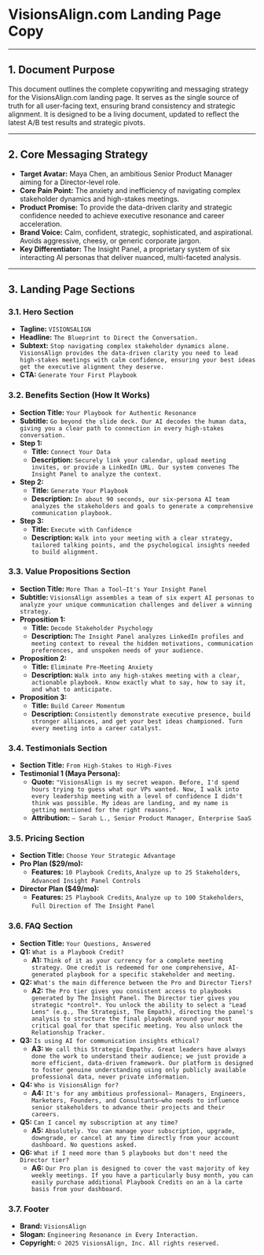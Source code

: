 # VisionsAlign.com Landing Page Copy

---

## **1. Document Purpose**

This document outlines the complete copywriting and messaging strategy for the VisionsAlign.com landing page. It serves as the single source of truth for all user-facing text, ensuring brand consistency and strategic alignment. It is designed to be a living document, updated to reflect the latest A/B test results and strategic pivots.

---

## **2. Core Messaging Strategy**

*   **Target Avatar:** Maya Chen, an ambitious Senior Product Manager aiming for a Director-level role.
*   **Core Pain Point:** The anxiety and inefficiency of navigating complex stakeholder dynamics and high-stakes meetings.
*   **Product Promise:** To provide the data-driven clarity and strategic confidence needed to achieve executive resonance and career acceleration.
*   **Brand Voice:** Calm, confident, strategic, sophisticated, and aspirational. Avoids aggressive, cheesy, or generic corporate jargon.
*   **Key Differentiator:** The Insight Panel, a proprietary system of six interacting AI personas that deliver nuanced, multi-faceted analysis.

---

## **3. Landing Page Sections**

### **3.1. Hero Section**

*   **Tagline:** `VISIONSALIGN`
*   **Headline:** `The Blueprint to Direct the Conversation.`
*   **Subtext:** `Stop navigating complex stakeholder dynamics alone. VisionsAlign provides the data-driven clarity you need to lead high-stakes meetings with calm confidence, ensuring your best ideas get the executive alignment they deserve.`
*   **CTA:** `Generate Your First Playbook`

### **3.2. Benefits Section (How It Works)**

*   **Section Title:** `Your Playbook for Authentic Resonance`
*   **Subtitle:** `Go beyond the slide deck. Our AI decodes the human data, giving you a clear path to connection in every high-stakes conversation.`
*   **Step 1:**
    *   **Title:** `Connect Your Data`
    *   **Description:** `Securely link your calendar, upload meeting invites, or provide a LinkedIn URL. Our system convenes The Insight Panel to analyze the context.`
*   **Step 2:**
    *   **Title:** `Generate Your Playbook`
    *   **Description:** `In about 90 seconds, our six-persona AI team analyzes the stakeholders and goals to generate a comprehensive communication playbook.`
*   **Step 3:**
    *   **Title:** `Execute with Confidence`
    *   **Description:** `Walk into your meeting with a clear strategy, tailored talking points, and the psychological insights needed to build alignment.`

### **3.3. Value Propositions Section**

*   **Section Title:** `More Than a Tool—It's Your Insight Panel`
*   **Subtitle:** `VisionsAlign assembles a team of six expert AI personas to analyze your unique communication challenges and deliver a winning strategy.`
*   **Proposition 1:**
    *   **Title:** `Decode Stakeholder Psychology`
    *   **Description:** `The Insight Panel analyzes LinkedIn profiles and meeting context to reveal the hidden motivations, communication preferences, and unspoken needs of your audience.`
*   **Proposition 2:**
    *   **Title:** `Eliminate Pre-Meeting Anxiety`
    *   **Description:** `Walk into any high-stakes meeting with a clear, actionable playbook. Know exactly what to say, how to say it, and what to anticipate.`
*   **Proposition 3:**
    *   **Title:** `Build Career Momentum`
    *   **Description:** `Consistently demonstrate executive presence, build stronger alliances, and get your best ideas championed. Turn every meeting into a career catalyst.`

### **3.4. Testimonials Section**

*   **Section Title:** `From High-Stakes to High-Fives`
*   **Testimonial 1 (Maya Persona):**
    *   **Quote:** `"VisionsAlign is my secret weapon. Before, I'd spend hours trying to guess what our VPs wanted. Now, I walk into every leadership meeting with a level of confidence I didn't think was possible. My ideas are landing, and my name is getting mentioned for the right reasons."`
    *   **Attribution:** `— Sarah L., Senior Product Manager, Enterprise SaaS`

### **3.5. Pricing Section**

*   **Section Title:** `Choose Your Strategic Advantage`
*   **Pro Plan ($29/mo):**
    *   **Features:** `10 Playbook Credits`, `Analyze up to 25 Stakeholders`, `Advanced Insight Panel Controls`
*   **Director Plan ($49/mo):**
    *   **Features:** `25 Playbook Credits`, `Analyze up to 100 Stakeholders`, `Full Direction of The Insight Panel`

### **3.6. FAQ Section**

*   **Section Title:** `Your Questions, Answered`
*   **Q1:** `What is a Playbook Credit?`
    *   **A1:** `Think of it as your currency for a complete meeting strategy. One credit is redeemed for one comprehensive, AI-generated playbook for a specific stakeholder and meeting.`
*   **Q2:** `What's the main difference between the Pro and Director Tiers?`
    *   **A2:** `The Pro tier gives you consistent access to playbooks generated by The Insight Panel. The Director tier gives you strategic *control*. You unlock the ability to select a "Lead Lens" (e.g., The Strategist, The Empath), directing the panel's analysis to structure the final playbook around your most critical goal for that specific meeting. You also unlock the Relationship Tracker.`
*   **Q3:** `Is using AI for communication insights ethical?`
    *   **A3:** `We call this Strategic Empathy. Great leaders have always done the work to understand their audience; we just provide a more efficient, data-driven framework. Our platform is designed to foster genuine understanding using only publicly available professional data, never private information.`
*   **Q4:** `Who is VisionsAlign for?`
    *   **A4:** `It's for any ambitious professional— Managers, Engineers, Marketers, Founders, and Consultants—who needs to influence senior stakeholders to advance their projects and their careers.`
*   **Q5:** `Can I cancel my subscription at any time?`
    *   **A5:** `Absolutely. You can manage your subscription, upgrade, downgrade, or cancel at any time directly from your account dashboard. No questions asked.`
*   **Q6:** `What if I need more than 5 playbooks but don't need the Director tier?`
    *   **A6:** `Our Pro plan is designed to cover the vast majority of key weekly meetings. If you have a particularly busy month, you can easily purchase additional Playbook Credits on an à la carte basis from your dashboard.`

### **3.7. Footer**

*   **Brand:** `VisionsAlign`
*   **Slogan:** `Engineering Resonance in Every Interaction.`
*   **Copyright:** `© 2025 VisionsAlign, Inc. All rights reserved.`
